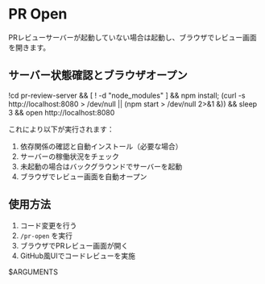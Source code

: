 # PR Open

PRレビューサーバーが起動していない場合は起動し、ブラウザでレビュー画面を開きます。

## サーバー状態確認とブラウザオープン

!cd pr-review-server && [ ! -d "node_modules" ] && npm install; (curl -s http://localhost:8080 > /dev/null || (npm start > /dev/null 2>&1 &)) && sleep 3 && open http://localhost:8080

これにより以下が実行されます：
1. 依存関係の確認と自動インストール（必要な場合）
2. サーバーの稼働状況をチェック
3. 未起動の場合はバックグラウンドでサーバーを起動
4. ブラウザでレビュー画面を自動オープン

## 使用方法
1. コード変更を行う
2. `/pr-open` を実行
3. ブラウザでPRレビュー画面が開く
4. GitHub風UIでコードレビューを実施

$ARGUMENTS